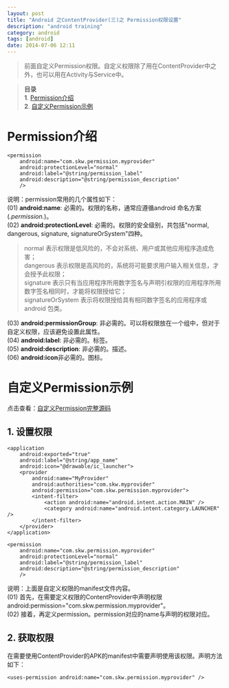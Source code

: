 ```yaml
---
layout: post
title: "Android 之ContentProvider(三)之 Permission权限设置"
description: "android training"
category: android
tags: [android]
date: 2014-07-06 12:11
---
```


> 前面自定义Permission权限。自定义权限除了用在ContentProvider中之外，也可以用在Activity与Service中。

> **目录**  
> **1**. [Permission介绍](#anchor1)  
> **2**. [自定义Permission示例](#anchor2)  


<a name="anchor1"></a>
# Permission介绍

    <permission
        android:name="com.skw.permission.myprovider"
        android:protectionLevel="normal"
        android:label="@string/permission_label"
        android:description="@string/permission_description"
        />


说明：permission常用的几个属性如下：  
(01) **android:name**: 必需的。权限的名称，通常应遵循android 命名方案(*.permission.*)。  
(02) **android:protectionLevel**: 必需的。权限的安全级别，共包括"normal, dangerous, signature, signatureOrSystem"四种。  
> normal 表示权限是低风险的，不会对系统、用户或其他应用程序造成危害；  
> dangerous 表示权限是高风险的，系统将可能要求用户输入相关信息，才会授予此权限；  
> signature 表示只有当应用程序所用数字签名与声明引权限的应用程序所用数字签名相同时，才能将权限授给它；  
> signatureOrSystem 表示将权限授给具有相同数字签名的应用程序或android 包类。

(03) **android:permissionGroup**: 非必需的。可以将权限放在一个组中，但对于自定义权限，应该避免设置此属性。  
(04) **android:label**: 非必需的。标签。  
(05) **android:description**: 非必需的。描述。  
(06) **android:icon**非必需的。图标。  



<a name="anchor2"></a>
# 自定义Permission示例

点击查看：[自定义Permission完整源码](https://github.com/wangkuiwu/android_applets/tree/master/api_guide/app_components/contentprovider/02_permission/MyProvider)

## 1. 设置权限

    <application 
        android:exported="true"
        android:label="@string/app_name" 
        android:icon="@drawable/ic_launcher">
        <provider 
            android:name="MyProvider"
            android:authorities="com.skw.myprovider"
            android:permission="com.skw.permission.myprovider">
            <intent-filter>
                <action android:name="android.intent.action.MAIN" />
                <category android:name="android.intent.category.LAUNCHER" />
            </intent-filter>
        </provider>
    </application>

    <permission
        android:name="com.skw.permission.myprovider"
        android:protectionLevel="normal"
        android:label="@string/permission_label"
        android:description="@string/permission_description"
        />

说明：上面是自定义权限的manifest文件内容。  
(01) 首先，在需要定义权限的ContentProvider中声明权限android:permission="com.skw.permission.myprovider"。  
(02) 接着，再定义permission。permission对应的name与声明的权限对应。 

## 2. 获取权限

在需要使用ContentProvider的APK的manifest中需要声明使用该权限。声明方法如下：

    <uses-permission android:name="com.skw.permission.myprovider" />


